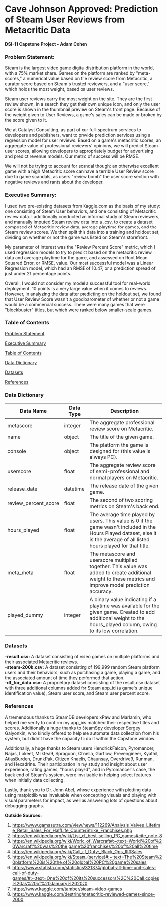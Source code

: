 # Cave Johnson Approved: Prediction of Steam User Reviews from Metacritic Data  
**DSI-11 Capstone Project - Adam Cohen**

### Problem Statement:

Steam is the largest video game digital distribution platform in the world, with a 75% market share. Games on the platform are ranked by "meta-scores," a numerical value based on the review score from Metacritic, a curator score based on Steam's trusted reviewers, and a "user score," which holds the most weight, based on user reviews.  
  
Steam user reviews carry the most weight on the site. They are the first review shown, in a search they get their own unique icon, and only the user score is shown in the thumbnail preview on Steam's front page. Because of the weight given to User Reviews, a game's sales can be made or broken by the score given to it.  
  
We at Catalyst Consulting, as part of our full-spectrum services to developers and publishers, want to provide prediction services using a regression model for user reviews. Based on a game's metacritic scores, an aggregate value of professional reviewers' opinions, we will predict Steam user scores, allowing developers to appropriately budget for advertising and predict revenue models. Our metric of success will be RMSE.  
  
We will not be trying to account for scandal though: an otherwise excellent game with a high Metacritic score can have a terrible User Review score due to game scandals, as users "review bomb" the user score section with negative reviews and rants about the developer.

### Executive Summary:
I used two pre-existing datasets from Kaggle.com as the basis of my study: one consisting of Steam User behaviors, and one consisting of Metacritic review data. I additionally conducted an informal study of Steam reviewers, and manually imputed Steam review data into a .csv, to create a dataset composed of Metacritic review data, average playtime for games, and the Steam review scores. We then split this data into a training and holdout set, dividing on whether or not the game was listed on Steam's storefront.  
  
My parameter of interest was the "Review Percent Score" metric, which I used regression models to try to predict based on the metacritic review data and average playtime for the game, and assessed on Root Mean Squared Error, or RMSE, value. Our most successful model was a Linear Regression model, which had an RMSE of 10.47, or a prediction spread of just under 21 percentage points.  
  
Overall, I would not consider my model a successful tool for real-world deployment. 10 points is a very large value when it comes to reviews. However, in analyzing the data after predicting on the holdout set, we found that User Review Score wasn't a good barometer of whether or not a game would be a commercial success. There were many games that were "blockbuster" titles, but which were ranked below smaller-scale games.


### Table of Contents
[Problem Statement](#Problem-Statement)  
  
[Executive Summary](#Executive-Summary)  
  
[Table of Contents](#Table-of-Contents)  
  
[Data Dictionary](#Data-Dictionary)  
  
[Datasets](#Datasets)
  
[References](#References)  
  
### Data Dictionary  
| Data Name | Data Type | Description |  
|---|---|---|  
| metascore | integer | The aggregate professional review score on Metacritic. |  
| name | object | The title of the given game. |  
| console | object | The platform the game is designed for (this value is always PC). |  
| userscore | float | The aggregate review score of semi-professional and normal players on Metacritic. |  
| release_date | datetime | The release date of the given game. |  
| review_percent_score | float | The second of two scoring metrics on Steam's back end. |  
| hours_played | float | The average time played by users. This value is 0 if the game wasn't included in the Hours Played dataset, else it is the average of all listed hours played for that title. |  
| meta_meta | float | The metascore and userscore multiplied together. This value was added to create additional weight to these metrics and improve model prediction accuracy. |  
| played_dummy | integer | A binary value indicating if a playtime was available for the given game. Created to add additional weight to the hours_played column, owing to its low correlation. |
  
### Datasets  
  
   -**result.csv:** A dataset consisting of video games on multiple platforms and their associated Metacritic reviews.  
   -**steam-200k.csv:** A dataset consisting of 199,999 random Steam platform users and their behaviors, such as purchasing a game, playing a game, and the associated amount of time they performed that action.  
   -**df_for_data.csv:** A proprietary dataset consisting of the result.csv dataset with three additional columns added for Steam app_id (a game's unique identification value), Steam user score, and Steam user percent score.  
   
### References  
A tremendous thanks to SteamDB developers xPaw and Marlamin, who helped me verify to confirm my app_ids matched their respective titles and scores. Additionally a huge thanks to SteamSpy developer Sergey Galyonkin, who kindly offered to help me automate data collection from his system, but didn't have the capacity to do it within the Capstone window.  
  
Additionally, a huge thanks to Steam users HendrickFalcon, Pyromancer, Najas, Lokeet, Milktea9, Spragoon, Chaella, Garflow, Prevengineer, Kyathil, AtlasBurden, DrunkPak, Citizen Khaelis, Chaunsay, Overdrive9, Runman, and Hexadrine. Their participation in my study and insight about user experience, rating games, "hours played", and in Pyromancer's case, the back end of Steam's system, were invaluable in helping select features when initially data collecting.  
  
Lastly, thank you to Dr. John Abel, whose experience with plotting data using matplotlib was invaluable when concepting visuals and playing with visual parameters for impact, as well as answering lots of questions about debugging graphs.  

**Outside Sources:**  
1) https://www.gamasutra.com/view/news/112269/Analysis_Valves_Lifetime_Retail_Sales_For_HalfLife_CounterStrike_Franchises.php  
2) https://en.wikipedia.org/wiki/List_of_best-selling_PC_games#cite_note-8  
3) https://en.wikipedia.org/wiki/World_of_Warcraft#:~:text=World%20of%20Warcraft%20was%20the,game%20franchises%20of%20all%20time  
4) https://en.wikipedia.org/wiki/Call_of_Duty:_Black_Ops_III#Sales  
5) https://en.wikipedia.org/wiki/Steam_(service)#:~:text=The%20Steam%20platform%20is%20the,of%20global%20PC%20game%20sales  
6) https://www.statista.com/statistics/321374/global-all-time-unit-sales-call-of-duty-games/#:~:text=One%20of%20its%20successors%2C%20Call,copies%20as%20of%20January%202020.  
7) https://www.kaggle.com/tamber/steam-video-games  
8) https://www.kaggle.com/destring/metacritic-reviewed-games-since-2000

